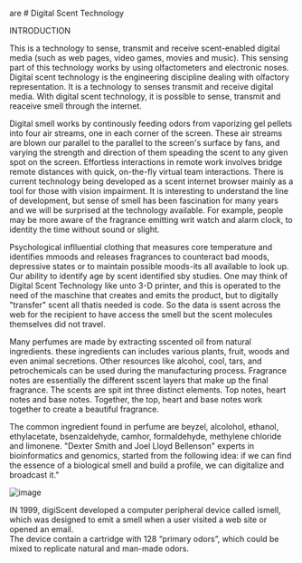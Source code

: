 are # Digital Scent Technology

INTRODUCTION

This is a technology to sense, transmit and receive scent-enabled digital media (such as web pages, video games, movies and music).  This sensing part of this technology works by
using olfactometers and electronic noses.  Digital scent technology is the engineering discipline dealing with olfactory representation.  It is a technology to senses transmit and receive digital media.  With digital scent technology, it is possible to sense, transmit and reaceive smell through the internet. 

Digital smell works by continously feeding odors from vaporizing gel pellets into four air streams, one in each corner of the screen.  These air streams are blown our parallel to the 
parallel to the screen's surface by fans, and varying the strength and direction of them speading the scent to any given spot on the screen.  Effortless interactions in remote work involves bridge remote distances with quick, on-the-fly virtual team interactions.  There is current technology being developed as a scent internet browser mainly as a tool for those with vision impairment.  It is interesting to understand the line of development, but sense of smell has been fascination for many years and we will be surprised at the technology available.  For example, people may be more aware of the fragrance emitting writ watch and alarm clock, to identity the time without sound or slight.

Psychological inflluential clothing that measures core temperature and identifies mmoods and releases fragrances to counteract bad moods, depressive states or to maintain possible moods-its all available to look up.  Our ability to identify age by scent identified sby studies.  One may think of Digital Scent Technology like unto 3-D printer, and this is operated to the need of the maschine that creates and emits the product, but to digitally "transfer" scent all thatis needed is code.  So the data is ssent across the web for the recipient to have access
the smell but the scent molecules themselves did not travel.

Many perfumes are made by extracting sscented oil from natural ingredients.  these ingredients can includes various plants, fruit, woods and even animal secretions.  Other resources like alcohol, cool, tars, and petrochemicals can be used during the manufacturing process.  Fragrance notes are essentially the different sscent layers that make up the final fragrance.  The scents are spit int three distinct elements.  Top notes, heart notes and base notes.  Together, the top, heart and base notes work together to create a beautiful fragrance.

The common ingredient found in perfume are beyzel, alcolohol, ethanol, ethylacetate, bsenzaldehyde, camhor, formaldehyde, methylene chloride and limonene.  "Dexter Smith and Joel
Lloyd Bellenson" experts in bioinformatics and genomics, started from the following idea: if we can find the essence of a biological smell and build a profile, we can digitalize and broadcast it."  





![image](https://github.com/user-attachments/assets/5b9e0da4-dea4-4915-8255-291c5f61e805)

IN 1999, digiScent developed a computer peripheral device called ismell, which was designed to emit a smell when a user visited a web site or opened an email.  
The device contain a cartridge with 128 “primary odors”, which could be mixed to replicate natural and man-made odors. 


